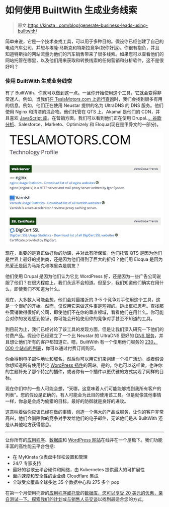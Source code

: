# 如何使用 BuiltWith 生成业务线索

> 原文:[https://kinsta . com/blog/generate-business-leads-using-builtwith/](https://kinsta.com/blog/generate-business-leads-using-builtwith/)

简单来说，它是一个技术查找工具，可以用于多种目的。假设你已经创建了自己的电动汽车公司，并想与埃隆·马斯克和特斯拉竞争(祝你好运)。你很有抱负，并且知道特斯拉的网站流量为他们的汽车销售带来了很多线索。如果您可以查看他们的网站托管在哪里，以及他们用来获取和转换线索的任何营销和分析软件，这不是很好吗？

### 使用 BuiltWith 生成业务线索

有了 BuiltWith，你就可以做到这一点。一旦你开始使用这个工具，它就会变得非常迷人。例如，当我们[在 TeslaMotors.com 上运行查询](http://builtwith.com/teslamotors.com)时，我们会找到很多有用的信息。例如，他们正在使用 Neustar 提供的名为 UltraDNS 的 DNS 服务。他们使用 Nginx 和清漆的混合物。他们托管在 QTS 上，Akamai 是他们的 CDN，并且喜欢 [JavaScript 库](https://kinsta.com/blog/javascript-libraries/)。在营销方面，我们可以看到他们正在使用 Drupal、[、谷歌分析](https://kinsta.com/blog/how-to-use-google-analytics/)、Salesforce、Marketo、Optimizely 和 Eloqua(现在是甲骨文的一部分)。

![builtwith lookup](img/b3f5eb945b7ba4ce9380f7907a4518f0.png)

现在，重要的是真正做好你的功课，并对此有所保留。他们托管 QTS 是因为他们是世界上最好的提供商，还是因为他们得到了巨大的折扣？他们用 Eloqua 是因为热爱还是因为马斯克和埃里森是朋友？

他们使用 Drupal 是因为他们认为它比 WordPress 好，还是因为一些广告公司说服了他们？在很大程度上，我们永远不会知道。但至少，我们知道他们确实在用什么，即使我们不知道为什么。

现在，大多数人可能会想，他们会对最接近的 3-5 个竞争对手使用这个工具，这是一个很好的开始。然而，仅仅用它来做这件事是短视的。跳出框框思考。查找那些营销做得很好的公司，即使他们不在你的垂直领域，看看他们在用什么。你可能会对你的发现感到惊讶，你可能会开始使用你的竞争对手甚至不知道的工具。

到目前为止，我们已经讨论了该工具的发现方面，但是让我们深入研究一下他们的付费产品。假设你已经建立了一个比 Neustar 的 UltraDNS 更好的 [DNS 服务](https://kinsta.com/blog/premium-dns/)，并且想让他们所有的客户都知道它。嗯，BuiltWith 有一个使用他们服务的 [230，000 个站点的列表](http://trends.builtwith.com/ns/UltraDNS-neustar)，你可以通过付费订阅购买。

你会得到电子邮件地址和域名，然后你可以用它们来创建一个推广活动。或者假设你想知道所有使用特定 [WordPress 插件](https://kinsta.com/knowledgebase/wordpress-plugin/)的网站。是的，你也可以这样做。也许你的主题补充了那个特定的插件，或者你有一个插件以更优雅的方式实现了同样的目标。

现在你们中的一些人可能会想，“天哪，这意味着人们可能能够找到我所有客户的列表”。您的假设是正确的，有人可能会为此目的使用该工具。但是就像其他事情一样，你总是会成为偷猎的目标，最好的防御就是良好的进攻。

这意味着做你应该已经在做的事情，创造一个伟大的产品或服务，让你的客户非常高兴，他们会删除你的竞争对手发给他们的电子邮件，无论他们是从 BuiltWith 还是从其他地方获得信息。

* * *

让你所有的[应用程序](https://kinsta.com/application-hosting/)、[数据库](https://kinsta.com/database-hosting/)和 [WordPress 网站](https://kinsta.com/wordpress-hosting/)在线并在一个屋檐下。我们功能丰富的高性能云平台包括:

*   在 MyKinsta 仪表盘中轻松设置和管理
*   24/7 专家支持
*   最好的谷歌云平台硬件和网络，由 Kubernetes 提供最大的可扩展性
*   面向速度和安全性的企业级 Cloudflare 集成
*   全球受众覆盖全球多达 35 个数据中心和 275 多个 pop

在第一个月使用托管的[应用程序或托管](https://kinsta.com/application-hosting/)的[数据库，您可以享受 20 美元的优惠，亲自测试一下。探索我们的](https://kinsta.com/database-hosting/)[计划](https://kinsta.com/plans/)或[与销售人员交谈](https://kinsta.com/contact-us/)以找到最适合您的方式。